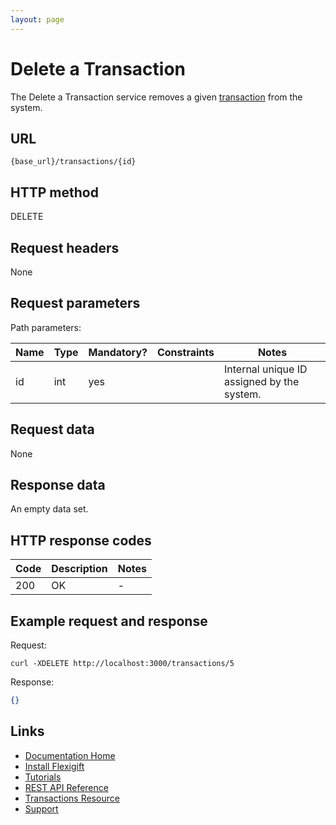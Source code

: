 ```yaml
---
layout: page
---
```


# Delete a Transaction

The Delete a Transaction service removes a given [transaction](index.md) from the system.

## URL

```shell
{base_url}/transactions/{id}
```

## HTTP method

DELETE

## Request headers

None

## Request parameters

Path parameters:

| Name          | Type          | Mandatory? | Constraints     | Notes |
| ------------- | ------------- | ---        | ---             | ---   |
| id            | int           | yes        |                 | Internal unique ID assigned by the system. |

## Request data

None

## Response data

An empty data set.

## HTTP response codes

| Code          | Description   | Notes |
| ------------- | ------------- | ---   |
| 200           | OK            | -     |

## Example request and response

Request:

```shell
curl -XDELETE http://localhost:3000/transactions/5
```

Response:

```json
{}
```

## Links

* [Documentation Home](../../index.md)
* [Install Flexigift](../../setup.md)
* [Tutorials](../../tutorials/index.md)
* [REST API Reference](../../api/index.md)
* [Transactions Resource](index.md)
* [Support](mailto:support@example.com)